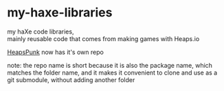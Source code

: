 # my-haxe-libraries
my haXe code libraries,  
mainly reusable code that comes from making games with Heaps.io  

[HeapsPunk](https://github.com/rahil627/hp) now has it's own repo

note: the repo name is short because it is also the package name, which matches the folder name, and it makes it convenient to clone and use as a git submodule, without adding another folder



